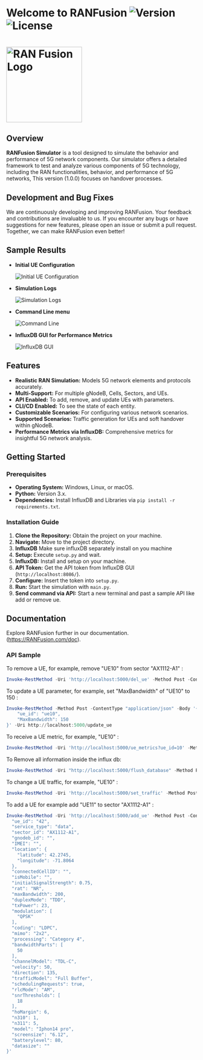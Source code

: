 # Welcome to RANFusion ![Version](https://img.shields.io/badge/version-1.0.0-blue.svg) ![License](https://img.shields.io/badge/license-MIT-green.svg)
# <img src="images/logo.png" width="200" alt="RAN Fusion Logo"> 


## Overview
  **RANFusion Simulator** is a tool designed to simulate the behavior and performance of 5G network components. Our simulator offers a detailed framework to test and analyze various components of 5G technology, including the RAN functionalities, behavior, and performance of 5G networks, This version (1.0.0) focuses on handover processes.


## Development and Bug Fixes
We are continuously developing and improving RANFusion. Your feedback and contributions are invaluable to us. If you encounter any bugs or have suggestions for new features, please open an issue or submit a pull request. Together, we can make RANFusion even better!



## Sample Results

- **Initial UE Configuration**

  ![Initial UE Configuration](images/init-ue.png)

- **Simulation Logs**

  ![Simulation Logs](images/log.png)

- **Command Line menu**

  ![Command Line](images/menu.png)

- **InfluxDB GUI for Performance Metrics**

  ![InfluxDB GUI](images/InfluxDB-GUI.png)

## Features

- **Realistic RAN Simulation:** Models 5G network elements and protocols accurately.
- **Multi-Support:** For multiple gNodeB, Cells, Sectors, and UEs.
- **API Enabled:** To add, remove, and update UEs with parameters.
- **CLI/CD Enabled:** To see the state of each entity.
- **Customizable Scenarios:** For configuring various network scenarios.
- **Supported Scenarios:** Traffic generation for UEs and soft handover within gNodeB.
- **Performance Metrics via InfluxDB:** Comprehensive metrics for insightful 5G network analysis.

## Getting Started

### Prerequisites

- **Operating System:** Windows, Linux, or macOS.
- **Python:** Version 3.x.
- **Dependencies:** Install InfluxDB and Libraries via `pip install -r requirements.txt`.

### Installation Guide

1. **Clone the Repository:** Obtain the project on your machine.
2. **Navigate:** Move to the project directory.
3. **InfluxDB**  Make sure influxDB separately install on you machine
4. **Setup:** Execute `setup.py` and wait.
5. **InfluxDB:** Install and setup on your machine.
6. **API Token:** Get the API token from InfluxDB GUI (`http://localhost:8086/`).
7. **Configure:** Insert the token into `setup.py`.
8. **Run:** Start the simulation with `main.py`.
9. **Send command via API:** Start a new terminal and past a sample API like add or remove ue.
 
## Documentation
Explore RANFusion further in our documentation.(https://RANFusion.com/doc).

### API Sample

To remove a UE, for example, remove "UE10" from sector "AX1112-A1" :
```powershell
Invoke-RestMethod -Uri 'http://localhost:5000/del_ue' -Method Post -ContentType 'application/json' -Body '{"ue_id": "ue10"}'
```

To update a UE parameter, for example, set "MaxBandwidth" of "UE10" to 150 :
```powershell
Invoke-RestMethod -Method Post -ContentType "application/json" -Body '{
    "ue_id": "ue10",
    "MaxBandwidth": 150
}' -Uri http://localhost:5000/update_ue
```

To receive a UE metric, for example, "UE10" :
```powershell
Invoke-RestMethod -Uri 'http://localhost:5000/ue_metrics?ue_id=10' -Method Get
```

To Remove all information inside the influx db:
```powershell
Invoke-RestMethod -Uri "http://localhost:5000/flush_database" -Method Post -Headers @{"Content-Type"="application/json"} -Body '{"confirm":"yes"}'
```

To change a UE traffic, for example, "UE10" :
```powershell
Invoke-RestMethod -Uri 'http://localhost:5000/set_traffic' -Method Post -ContentType 'application/json' -Body '{"ue_id": "5", "traffic_params": {"throughput": 30}}'
```

To add a UE for example add "UE11" to sector "AX1112-A1" :
```powershell
Invoke-RestMethod -Uri 'http://localhost:5000/add_ue' -Method Post -ContentType 'application/json' -Body '{
  "ue_id": "42",
  "service_type": "data",
  "sector_id": "AX1112-A1",
  "gnodeb_id": "",
  "IMEI": "",
  "location": {
    "latitude": 42.2745,
    "longitude": -71.8064
  },
  "connectedCellID": "",
  "isMobile": "",
  "initialSignalStrength": 0.75,
  "rat": "NR",
  "maxBandwidth": 200,
  "duplexMode": "TDD",
  "txPower": 23,
  "modulation": [
    "QPSK"
  ],
  "coding": "LDPC",
  "mimo": "2x2",
  "processing": "Category 4",
  "bandwidthParts": [
    50
  ],
  "channelModel": "TDL-C",
  "velocity": 50,
  "direction": 135,
  "trafficModel": "Full Buffer",
  "schedulingRequests": true,
  "rlcMode": "AM",
  "snrThresholds": [
    18
  ],
  "hoMargin": 6,
  "n310": 1,
  "n311": 5,
  "model": "Iphon14 pro",
  "screensize": "6.12",
  "batterylevel": 80,
  "datasize": ""
}'
```
